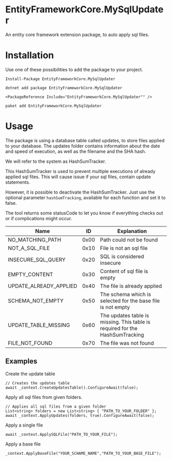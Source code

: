 # EntityFrameworkCore.MySqlUpdater
An entity core framework extension package, to auto apply sql files.


# Installation

Use one of these possibilities to add the package to your project.  

```Install-Package EntityFrameworkCore.MySqlUpdater```

```dotnet add package EntityFrameworkCore.MySqlUpdater```

```<PackageReference Include="EntityFrameworkCore.MySqlUpdater"" />```

```paket add EntityFrameworkCore.MySqlUpdater```



# Usage

The package is using a database table called updates, to store files applied to your database.
The updates folder contains information about the date and speed of execution, as well as the filename and the SHA hash.

We will refer to the system as HashSumTracker.

This HashSumTracker is used to prevent multiple executions of already applied sql files. This will cause issue if your sql files, contain update statements.

However, it is possible to deactivate the HashSumTracker. Just use the optional parameter ```hashSumTracking```, available for each function and set it to false.


The tool returns some statusCode to let you know if everything checks out or if complications might occur.

| Name                   	| ID   	| Explanation                                                                	|
|------------------------	|------	|----------------------------------------------------------------------------	|
| NO_MATCHING_PATH       	| 0x00 	| Path could not be found                                                    	|
| NOT_A_SQL_FILE         	| 0x10 	| File is not an sql file                                                    	|
| INSECURE_SQL_QUERY     	| 0x20 	| SQL is considered insecure                                                 	|
| EMPTY_CONTENT          	| 0x30 	| Content of sql file is empty                                               	|
| UPDATE_ALREADY_APPLIED 	| 0x40 	| The file is already applied                                                	|
| SCHEMA_NOT_EMPTY       	| 0x50 	| The schema which is selected for the base file is not empty                	|
| UPDATE_TABLE_MISSING   	| 0x60 	| The updates table is missing. This table is required for the HashSumTracking 	|
| FILE_NOT_FOUND         	| 0x70 	| The file was not found                                                     	|



## Examples

Create the update table
```
// Creates the updates table
await _context.CreateUpdatesTable().ConfigureAwait(false);
```


Apply all sql files from given folders.
```
// Applies all sql files from a given folder
List<string> folders = new List<string> { "PATH_TO_YOUR_FOLDER" };
await _context.ApplyUpdates(folders, true).ConfigureAwait(false);

```


Apply a single file
```
await _context.ApplySQLFile("PATH_TO_YOUR_FILE");
```


Apply a base file

```
_context.ApplyBaseFile("YOUR_SCHAME_NAME","PATH_TO_YOUR_BASE_FILE");
```



